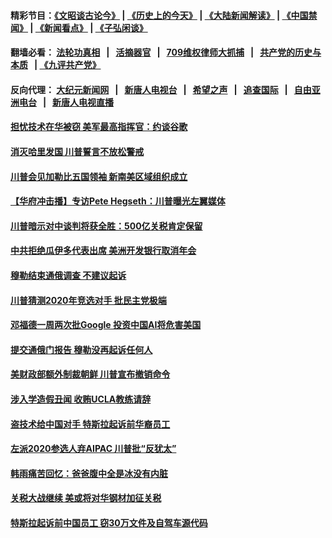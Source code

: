 #### 精彩节目：[《文昭谈古论今》](http://134.209.198.168/wenzhao) | [《历史上的今天》](http://134.209.198.168/today-in-history) | [《大陆新闻解读》](http://134.209.198.168/ntdtv-comedy) | [《中国禁闻》](http://134.209.198.168/ntdtv-news) | [《新闻看点》](http://134.209.198.168/news-insight) | [《子弘闲谈》](http://134.209.198.168/zihongxiantan/) 

  #### 翻墙必看： [法轮功真相](http://134.209.198.168:10000/videos/truth.html) &nbsp;&nbsp;|&nbsp;&nbsp; [活摘器官](http://134.209.198.168:10000/videos/res/Organs/) &nbsp;&nbsp;|&nbsp;&nbsp; [709维权律师大抓捕](http://134.209.198.168:10000/videos/709/) &nbsp;&nbsp;|&nbsp;&nbsp; [共产党的历史与本质](http://134.209.198.168:10000/videos/ccp.html) &nbsp;&nbsp;| [《九评共产党》](http://134.209.198.168:10000/videos/jiuping/) 

#### 反向代理： [大纪元新闻网](http://134.209.198.168:10080/) &nbsp;&nbsp;|&nbsp;&nbsp; [新唐人电视台](http://134.209.198.168:8000/) &nbsp;&nbsp;|&nbsp;&nbsp; [希望之声](http://134.209.198.168:8200/) &nbsp;&nbsp;|&nbsp;&nbsp; [追查国际](http://134.209.198.168:10010/) &nbsp;&nbsp;|&nbsp;&nbsp; [自由亚洲电台](http://134.209.198.168:9800/) &nbsp;&nbsp;|&nbsp;&nbsp; [新唐人电视直播](http://134.209.198.168/) 

#### [担忧技术在华被窃 美军最高指挥官：约谈谷歌](../pages/prog203/a102540257.md?t=03252136) 

#### [消灭哈里发国 川普誓言不放松警戒](../pages/prog203/a102540163.md?t=03252136) 

#### [川普会见加勒比五国领袖 新南美区域组织成立](../pages/prog203/a102540000.md?t=03252136) 

#### [【华府冲击播】专访Pete Hegseth：川普曝光左翼媒体](../pages/prog203/a102540002.md?t=03252136) 

#### [川普暗示对中谈判将获全胜：500亿关税肯定保留](../pages/prog203/a102539294.md?t=03252136) 

#### [中共拒绝瓜伊多代表出席 美洲开发银行取消年会](../pages/prog203/a102539517.md?t=03252136) 

#### [穆勒结束通俄调查 不建议起诉](../pages/prog203/a102539473.md?t=03252136) 

#### [川普猜测2020年竞选对手 批民主党极端](../pages/prog203/a102539192.md?t=03252136) 

#### [邓福德一周两次批Google  投资中国AI将危害美国](../pages/prog203/a102539235.md?t=03252136) 

#### [提交通俄门报告 穆勒没再起诉任何人](../pages/prog203/a102539402.md?t=03252136) 

#### [美财政部额外制裁朝鲜 川普宣布撤销命令](../pages/prog203/a102539270.md?t=03252136) 

#### [涉入学造假丑闻 收贿UCLA教练请辞](../pages/prog203/a102539420.md?t=03252136) 

#### [盗技术给中国对手 特斯拉起诉前华裔员工](../pages/prog203/a102539389.md?t=03252136) 

#### [左派2020参选人弃AIPAC 川普批“反犹太”](../pages/prog203/a102539296.md?t=03252136) 

#### [韩雨痛苦回忆：爸爸腹中全是冰没有内脏](../pages/prog203/a102538059.md?t=03252136) 

#### [关税大战继续 美或将对华钢材加征关税](../pages/prog203/a102539255.md?t=03252136) 

#### [特斯拉起诉前中国员工 窃30万文件及自驾车源代码](../pages/prog203/a102539170.md?t=03252136) 

